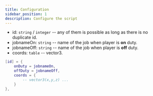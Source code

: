 ```yaml
---
title: Configuration
sidebar_position: 1
description: Configure the script
---
```


* id: `string` / `integer` -- any of them is possible as long as there is no duplicate id.
* jobnameOn: `string` -- name of the job when player is **on** duty.
* jobnameOff: `string` -- name of the job when player is **off** duty.
* coords: `table` -- vector3.

```lua showLineNumbers
[id] = {
    onDuty = jobnameOn,
    offDuty = jobnameOff,
    coords = {
        -- vector3(x,y,z) ...
    }
},
```